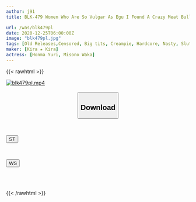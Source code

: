 ```yaml
---
author: j91
title: BLK-479 Women Who Are So Vulgar As Egu I Found A Crazy Meat Bullet In The Back Alley Of Maruyama-cho And Kept In A Love Hotel All Day And Put Out A Harem Raw Squirrel

url: /was/blk479pl
date: 2020-12-25T06:00:00Z
image: "blk479pl.jpg"
tags: [Old Releases,Censored, Big tits, Creampie, Hardcore, Nasty, Slut]
maker: [Kira ★ Kira]
actress: [Honma Yuri, Misono Waka]
---
```



{{< rawhtml >}}

<div class="video" data-videoid="rb1kYJbjGAIy0g">
    <a href="javascript:;">
        <img src="/was/blk479pl/blk479pl.jpg" width="WIDTH" height="HEIGHT" alt="blk479pl.mp4" loading="lazy">
    </a>
</div>

<script type="text/javascript" src="https://j91.asia/asset/on-demand-st.js"></script>

<br>
  <link rel="stylesheet" href="https://j91.asia/asset/bs5.css">
  
  <center>
  <button class="btn btn-primary" type="button" data-bs-toggle="collapse" data-bs-target=".multi-collapse" aria-expanded="false" aria-controls="multiCollapseExample1 multiCollapseExample2"><h2>Download</h2></button></center>
</p>
<div class="row">
  <div class="col">
    <div class="collapse multi-collapse" id="multiCollapseExample1">
      <div class="card card-body">
	      	      <br>
<div class="buttons">  
<p><a href="https://streamtape.to/v/rb1kYJbjGAIy0g" target="_blank"><button class="btn-hover color-3"><i class="fa fa-download"></i> ST</button></a></p></div>
    </div>
  </div>
</div>
  <div class="col">
    <div class="collapse multi-collapse" id="multiCollapseExample2">
      <div class="card card-body">
	      <br>
<div class="buttons">
<p><a href="https://wolfstream.tv/laiqjyu8iwvy" target="_blank"><button class="btn-hover color-8"><i class="fa fa-download"></i> WS</button></a></p></div>
<br><br>
      </div>
    </div>
  </div>
</div>

{{< /rawhtml >}}